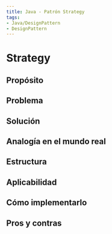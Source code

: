 ```yaml
---
title: Java - Patrón Strategy
tags:  
- Java/DesignPattern
- DesignPattern
---
```


# Strategy

## Propósito



## Problema



## Solución



## Analogía en el mundo real



## Estructura



## Aplicabilidad



## Cómo implementarlo



## Pros y contras



